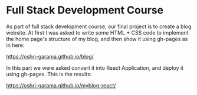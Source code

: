 # Full Stack Development Course

As part of full stack development course, our final project is to create a blog website.
At first I was asked to write some HTML + CSS code to implement the home page's structure of my blog, and then show it using gh-pages as in here:


https://oshri-garama.github.io/blog/

In this part we were asked convert it into React Application, and deploy it using gh-pages.
This is the results:


https://oshri-garama.github.io/myblog-react/
